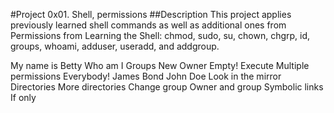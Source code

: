 #Project 0x01. Shell, permissions ##Description This project applies previously learned shell commands as well as additional ones from Permissions from Learning the Shell: chmod, sudo, su, chown, chgrp, id, groups, whoami, adduser, useradd, and addgroup.

My name is Betty
Who am I
Groups
New Owner
Empty!
Execute
Multiple permissions
Everybody!
James Bond
John Doe
Look in the mirror
Directories
More directories
Change group
Owner and group
Symbolic links
If only
